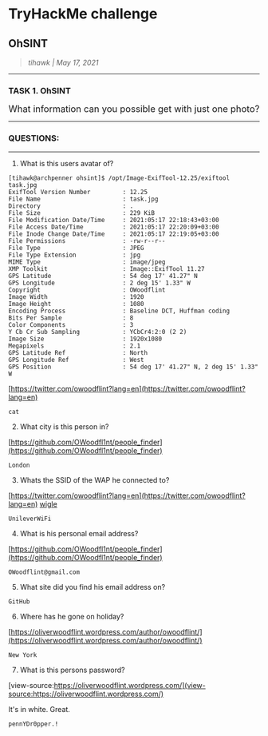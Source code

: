 # TryHackMe challenge

## OhSINT

> _tihawk | May 17, 2021_

----------------------------------------

### TASK 1. OhSINT

<p style="text-align:center"><span style="font-size:18px">What information can you possible get with just one photo?</span><br /></p>

----------------------------------------

### QUESTIONS:

----------------------------------------

1. <p>What is this users avatar of?<br /></p>

```
[tihawk@archpenner ohsint]$ /opt/Image-ExifTool-12.25/exiftool task.jpg 
ExifTool Version Number         : 12.25
File Name                       : task.jpg
Directory                       : .
File Size                       : 229 KiB
File Modification Date/Time     : 2021:05:17 22:18:43+03:00
File Access Date/Time           : 2021:05:17 22:20:09+03:00
File Inode Change Date/Time     : 2021:05:17 22:19:05+03:00
File Permissions                : -rw-r--r--
File Type                       : JPEG
File Type Extension             : jpg
MIME Type                       : image/jpeg
XMP Toolkit                     : Image::ExifTool 11.27
GPS Latitude                    : 54 deg 17' 41.27" N
GPS Longitude                   : 2 deg 15' 1.33" W
Copyright                       : OWoodflint
Image Width                     : 1920
Image Height                    : 1080
Encoding Process                : Baseline DCT, Huffman coding
Bits Per Sample                 : 8
Color Components                : 3
Y Cb Cr Sub Sampling            : YCbCr4:2:0 (2 2)
Image Size                      : 1920x1080
Megapixels                      : 2.1
GPS Latitude Ref                : North
GPS Longitude Ref               : West
GPS Position                    : 54 deg 17' 41.27" N, 2 deg 15' 1.33" W
```

[https://twitter.com/owoodflint?lang=en](https://twitter.com/owoodflint?lang=en)

```
cat
```

2. <p>What city is this person in?<br /></p>

[https://github.com/OWoodfl1nt/people_finder](https://github.com/OWoodfl1nt/people_finder)

```
London
```

3. <p>Whats the SSID of the WAP he connected to?<br /></p>

[https://twitter.com/owoodflint?lang=en](https://twitter.com/owoodflint?lang=en)
[wigle](https://wigle.net/mapsearch?maplat=51.508310690434215&maplon=-0.1321514545054625&mapzoom=22)

```
UnileverWiFi
```

4. <p>What is his personal email address?<br /></p>

[https://github.com/OWoodfl1nt/people_finder](https://github.com/OWoodfl1nt/people_finder)

```
OWoodflint@gmail.com
```

5. <p>What site did you find his email address on?</p>

```
GitHub
```

6. <p>Where has he gone on holiday?<br /></p>

[https://oliverwoodflint.wordpress.com/author/owoodflint/](https://oliverwoodflint.wordpress.com/author/owoodflint/)

```
New York
```

7. <p>What is this persons password?<br /></p>

[view-source:https://oliverwoodflint.wordpress.com/](view-source:https://oliverwoodflint.wordpress.com/)

It's in white. Great.

```
pennYDr0pper.!
```

